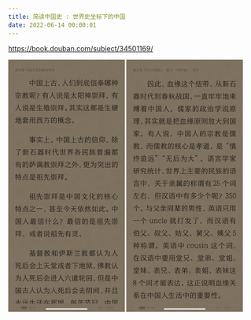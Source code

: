 ```yaml
---
title: 简读中国史 : 世界史坐标下的中国
date: 2022-06-14 00:00:01
---
```


https://book.douban.com/subject/34501169/

<img src="简读中国史/2022-06-14 19.45.50.png" alt="1" style="zoom: 50%;" />
<img src="简读中国史/2022-06-14 19.48.50.png" alt="1" style="zoom: 50%;" />